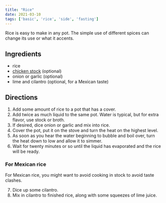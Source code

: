 ```yaml
---
title: "Rice"
date: 2021-03-10
tags: ['basic', 'rice', 'side', 'fasting']
---
```


Rice is easy to make in any pot.
The simple use of different spices can change its use or what it accents.

## Ingredients

- rice
- [chicken stock](/recipes/chicken-stock-bone-broth) (optional)
- onion or garlic (optional)
- lime and cilantro (optional, for a Mexican taste)

## Directions

1. Add some amount of rice to a pot that has a cover.
2. Add twice as much liquid to the same pot. Water is typical, but for extra flavor, use stock or broth.
3. If desired, dice onion or garlic and mix into rice.
4. Cover the pot, put it on the stove and turn the heat on the highest level.
5. As soon as you hear the water beginning to bubble and boil over, turn the heat down to low and allow it to simmer.
6. Wait for twenty minutes or so until the liquid has evaporated and the rice will be ready.

### For Mexican rice

For Mexican rice, you might want to avoid cooking in stock to avoid taste clashes.

7. Dice up some cilantro.
8. Mix in cilantro to finished rice, along with some squeezes of lime juice.

